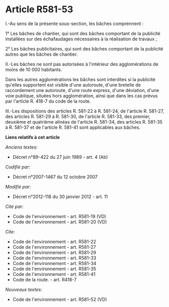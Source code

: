 # Article R581-53

I.-Au sens de la présente sous-section, les bâches comprennent : 

1° Les bâches de chantier, qui sont des bâches comportant de la publicité installées sur des échafaudages nécessaires à la
réalisation de travaux ; 

2° Les bâches publicitaires, qui sont des bâches comportant de la publicité autres que les bâches de chantier. 

II.-Les bâches ne sont pas autorisées à l'intérieur des agglomérations de moins de 10 000 habitants. 

Dans les autres agglomérations les bâches sont interdites si la publicité qu'elles supportent est visible d'une autoroute,
d'une bretelle de raccordement une autoroute, d'une route express, d'une déviation, d'une voie publique, situées hors
agglomération, ainsi que dans les cas prévus par l'article R. 418-7 du code de la route. 

III.-Les dispositions des articles R. 581-22 à R. 581-24, de l'article R. 581-27, des articles R. 581-29 à R. 581-30, de
l'article R. 581-33, des premier, deuxième et quatrième alinéas de l'article R. 581-34, des articles R. 581-35 à R. 581-37 et
de l'article R. 581-41 sont applicables aux bâches.

**Liens relatifs à cet article**

_Anciens textes_:

  - Décret n°89-422 du 27 juin 1989 - art. 4 (Ab)

_Codifié par_:

  - Décret n°2007-1467 du 12 octobre 2007

_Modifié par_:

  - Décret n°2012-118 du 30 janvier 2012 - art. 11

_Cité par_:

  - Code de l'environnement - art. R581-19 (VD)
  - Code de l'environnement - art. R581-20 (VD)

_Cite_:

  - Code de l'environnement - art. R581-22
  - Code de l'environnement - art. R581-27
  - Code de l'environnement - art. R581-29
  - Code de l'environnement - art. R581-33
  - Code de l'environnement - art. R581-34
  - Code de l'environnement - art. R581-35
  - Code de l'environnement - art. R581-41
  - Code de la route. - art. R418-7

_Nouveaux textes_:

  - Code de l'environnement - art. R581-52 (VD)
